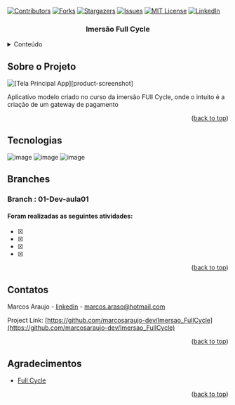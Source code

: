 <div id="top"></div>

[![Contributors][contributors-shield]][contributors-url]
[![Forks][forks-shield]][forks-url]
[![Stargazers][stars-shield]][stars-url]
[![Issues][issues-shield]][issues-url]
[![MIT License][license-shield]][license-url]
[![LinkedIn][linkedin-shield]][linkedin-url]


<h3 align="center">Imersão Full Cycle</h3>

<!-- TABLE OF CONTENTS -->
<details>
  <summary>Conteúdo</summary>
  <ol>
    <li>
      <a href="#Sobre-o-projeto">Sobre o Projeto</a>
    </li>
   <li><a href="#Tecnologias">Tecnologias</a></li>
    <li><a href="#Branches">Branches</a></li>
    <li><a href="#contatos">Contatos</a></li>
    <li><a href="#Agradecimentos">Agradecimentos</a></li>
  </ol>
</details>

<!-- ABOUT THE PROJECT -->
## Sobre o Projeto

![[Tela Principal App][product-screenshot]](https://github.com/marcosaraujo-dev/Imersao_FullCycle/blob/main/Images/01%20-%20Tela%20de%20listagem%20de%20eventos.PNG)

Aplicativo modelo criado no curso da imersão FUll Cycle, onde o intuito é a criação de um gateway de pagamento
 
<p align="right">(<a href="#top">back to top</a>)</p>



## Tecnologias

![image](https://img.shields.io/badge/C%23-239120?style=for-the-badge&logo=c-sharp&logoColor=white)
![image](https://img.shields.io/badge/.NET-5C2D91?style=for-the-badge&logo=.net&logoColor=white)
![image](https://img.shields.io/badge/HTML5-E34F26?style=for-the-badge&logo=html5&logoColor=white)



## Branches

### Branch : 01-Dev-aula01
#### Foram realizadas as seguintes atividades:

- [x] 
- [x]  
- [x] 
- [x] 



<p align="right">(<a href="#top">back to top</a>)</p>

<!-- CONTACT -->
## Contatos

Marcos Araujo - [linkedin](https://www.linkedin.com/in/marcosaraujosouza/) - marcos.araso@hotmail.com

Project Link: [https://github.com/marcosaraujo-dev/Imersao_FullCycle](https://github.com/marcosaraujo-dev/Imersao_FullCycle)

<p align="right">(<a href="#top">back to top</a>)</p>



<!-- ACKNOWLEDGMENTS -->
## Agradecimentos

* [Full Cycle](https://fullcycle.com.br/)

<p align="right">(<a href="#top">back to top</a>)</p>


<!-- MARKDOWN LINKS & IMAGES -->
<!-- https://www.markdownguide.org/basic-syntax/#reference-style-links -->

[contributors-shield]: https://img.shields.io/github/contributors/marcosaraujo-dev/Imersao_FullCycle.svg?style=for-the-badge
[contributors-url]: https://github.com/marcosaraujo-dev/Imersao_FullCycle/graphs/contributors
[forks-shield]: https://img.shields.io/github/forks/marcosaraujo-dev/Imersao_FullCycle.svg?style=for-the-badge
[forks-url]: https://github.com/marcosaraujo-dev/Imersao_FullCycle/network/members
[stars-shield]: https://img.shields.io/github/stars/marcosaraujo-dev/Imersao_FullCycle.svg?style=for-the-badge
[stars-url]: https://github.com/marcosaraujo-dev/Imersao_FullCycle/stargazers
[issues-shield]: https://img.shields.io/github/issues/marcosaraujo-dev/Imersao_FullCycle.svg?style=for-the-badge
[issues-url]: https://github.com/marcosaraujo-dev/Imersao_FullCycle/issues
[license-shield]: https://img.shields.io/github/license/marcosaraujo-dev/Imersao_FullCycle.svg?style=for-the-badge
[license-url]: https://github.com/marcosaraujo-dev/Imersao_FullCycle/blob/master/LICENSE.txt
[linkedin-shield]: https://img.shields.io/badge/-LinkedIn-black.svg?style=for-the-badge&logo=linkedin&colorB=555
[linkedin-url]: https://www.linkedin.com/in/marcosaraujosouza/
<!-- [product-screenshot]: Images/01 - Tela de listagem de eventos.PNG -->

